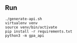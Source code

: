 ## Run

```shell script
./generate-api.sh
virtualenv venv
source venv/bin/activate
pip install -r requirements.txt
python3 -m gpa_api
```

